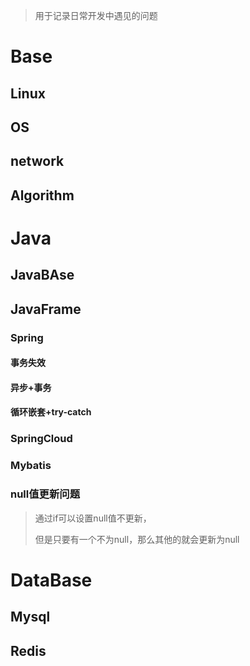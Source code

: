 > 用于记录日常开发中遇见的问题

# Base

## Linux

## OS

## network

## Algorithm

# Java

## JavaBAse

## JavaFrame

### Spring

#### 事务失效

#### 异步+事务

#### 循环嵌套+try-catch

<!-- https://blog.51cto.com/u_3631118/3119745 -->

### SpringCloud

### Mybatis

### null值更新问题

> 通过if可以设置null值不更新，
>
> 但是只要有一个不为null，那么其他的就会更新为null

# DataBase

## Mysql

## Redis



